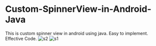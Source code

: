 # Custom-SpinnerView-in-Android-Java
This is custom spinner view in android using java. Easy to implement. Effective Code.
![s2](https://user-images.githubusercontent.com/82317136/114592832-ce05fa80-9ca4-11eb-8a73-b404370e4079.PNG)
![s1](https://user-images.githubusercontent.com/82317136/114592840-cf372780-9ca4-11eb-8b09-9a88ab5a66ce.PNG)
